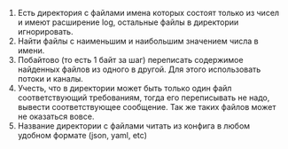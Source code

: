 1. Есть директория с файлами имена которых состоят только из чисел и имеют расширение log, остальные файлы в директории игнорировать.
2. Найти файлы с наименьшим и наибольшим значением числа в имени.
3. Побайтово (то есть 1 байт за шаг) переписать содержимое найденных файлов из одного в другой. Для этого использовать потоки и каналы.
4. Учесть, что в директории может быть только один файл соответствующий требованиям, тогда его переписывать не надо, вывести соответствующее сообщение. Так же таких файлов может не оказаться вовсе.
5. Название директории с файлами читать из конфига в любом удобном формате (json, yaml, etc)



